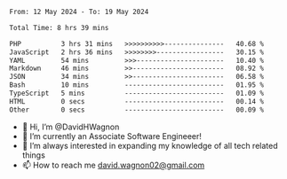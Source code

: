 <!--START_SECTION:waka-->

```txt
From: 12 May 2024 - To: 19 May 2024

Total Time: 8 hrs 39 mins

PHP          3 hrs 31 mins   >>>>>>>>>>---------------   40.68 %
JavaScript   2 hrs 36 mins   >>>>>>>>-----------------   30.15 %
YAML         54 mins         >>>----------------------   10.40 %
Markdown     46 mins         >>-----------------------   08.92 %
JSON         34 mins         >>-----------------------   06.58 %
Bash         10 mins         -------------------------   01.95 %
TypeScript   5 mins          -------------------------   01.09 %
HTML         0 secs          -------------------------   00.14 %
Other        0 secs          -------------------------   00.09 %
```

<!--END_SECTION:waka-->

- 👋 Hi, I’m @DavidHWagnon
- 👀 I’m currently an Associate Software Engineeer!
- 🌱 I’m always interested in expanding my knowledge of all tech related things
- 📫 How to reach me david.wagnon02@gmail.com

<!---
DavidHWagnon/DavidHWagnon is a ✨ special ✨ repository because its `README.md` (this file) appears on your GitHub profile.
You can click the Preview link to take a look at your changes.
--->
